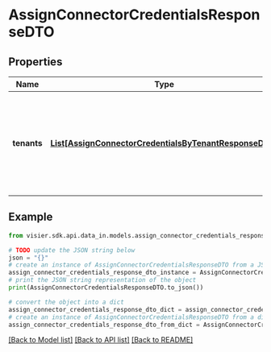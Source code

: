 # AssignConnectorCredentialsResponseDTO


## Properties

Name | Type | Description | Notes
------------ | ------------- | ------------- | -------------
**tenants** | [**List[AssignConnectorCredentialsByTenantResponseDTO]**](AssignConnectorCredentialsByTenantResponseDTO.md) | A list of objects representing the tenants and data connectors that were assigned connector credentials. | [optional] 

## Example

```python
from visier.sdk.api.data_in.models.assign_connector_credentials_response_dto import AssignConnectorCredentialsResponseDTO

# TODO update the JSON string below
json = "{}"
# create an instance of AssignConnectorCredentialsResponseDTO from a JSON string
assign_connector_credentials_response_dto_instance = AssignConnectorCredentialsResponseDTO.from_json(json)
# print the JSON string representation of the object
print(AssignConnectorCredentialsResponseDTO.to_json())

# convert the object into a dict
assign_connector_credentials_response_dto_dict = assign_connector_credentials_response_dto_instance.to_dict()
# create an instance of AssignConnectorCredentialsResponseDTO from a dict
assign_connector_credentials_response_dto_from_dict = AssignConnectorCredentialsResponseDTO.from_dict(assign_connector_credentials_response_dto_dict)
```
[[Back to Model list]](../README.md#documentation-for-models) [[Back to API list]](../README.md#documentation-for-api-endpoints) [[Back to README]](../README.md)


